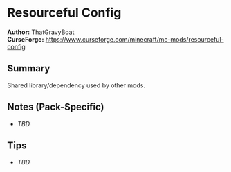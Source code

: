 # Resourceful Config

**Author:** ThatGravyBoat  
**CurseForge:** https://www.curseforge.com/minecraft/mc-mods/resourceful-config

## Summary
Shared library/dependency used by other mods.

## Notes (Pack-Specific)
- _TBD_

## Tips
- _TBD_

